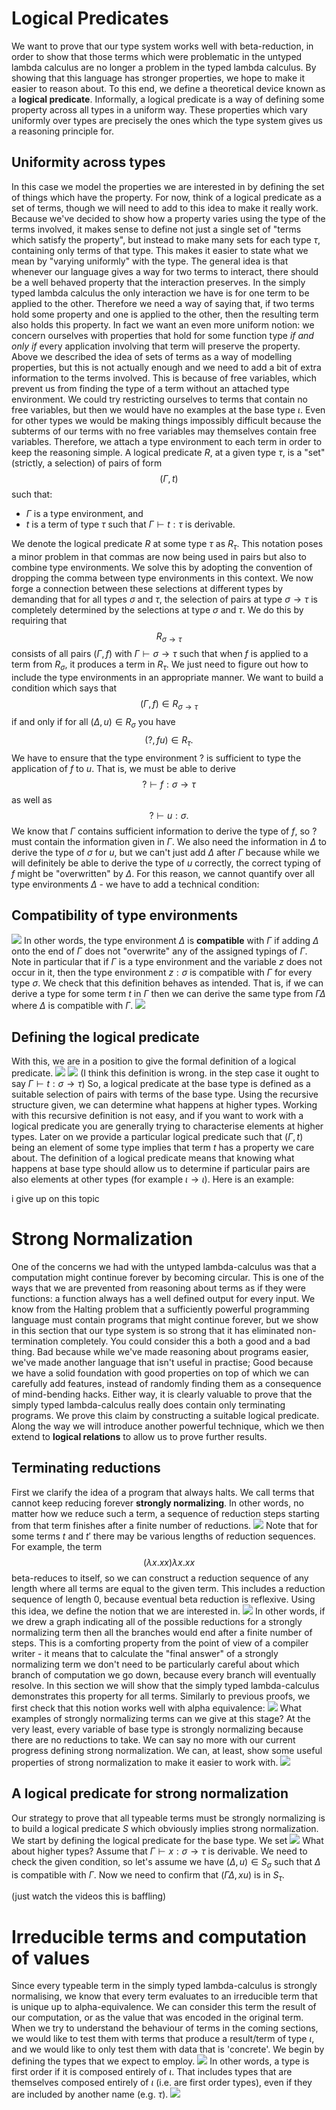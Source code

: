 # Logical Predicates
We want to prove that our type system works well with beta-reduction, in order to show that those terms which were problematic in the untyped lambda calculus are no longer a problem in the typed lambda calculus. By showing that this language has stronger properties, we hope to make it easier to reason about.
To this end, we define a theoretical device known as a **logical predicate**. Informally, a logical predicate is a way of defining some property across all types in a uniform way. These properties which vary uniformly over types are precisely the ones which the type system gives us a reasoning principle for.
## Uniformity across types
In this case we model the properties we are interested in by defining the set of things which have the property. For now, think of a logical predicate as a set of terms, though we will need to add to this idea to make it really work.
Because we've decided to show how a property varies using the type of the terms involved, it makes sense to define not just a single set of "terms which satisfy the property", but instead to make many sets for each type $\tau$, containing only terms of that type. This makes it easier to state what we mean by "varying uniformly" with the type.
The general idea is that whenever our language gives a way for two terms to interact, there should be a well behaved property that the interaction preserves. In the simply typed lambda calculus the only interaction we have is for one term to be applied to the other. Therefore we need a way of saying that, if two terms hold some property and one is applied to the other, then the resulting term also holds this property. In fact we want an even more uniform notion: we concern ourselves with properties that hold for some function type *if and only if* every application involving that term will preserve the property. 
Above we described the idea of sets of terms as a way of modelling properties, but this is not actually enough and we need to add a bit of extra information to the terms involved. This is because of free variables, which prevent us from finding the type of a term without an attached type environment. We could try restricting ourselves to terms that contain no free variables, but then we would have no examples at the base type $\iota$. Even for other types we would be making things impossibly difficult because the subterms of our terms with no free variables may themselves contain free variables. Therefore, we attach a type environment to each term in order to keep the reasoning simple.
A logical predicate $\mathit{R}$, at a given type $\tau$, is a "set" (strictly, a selection) of pairs of form
$$(\Gamma,t)$$
such that:
- $\Gamma$ is a type environment, and
- $t$ is a term of type $\tau$ such that $\Gamma \vdash t:\tau$ is derivable.

We denote the logical predicate $\mathit{R}$ at some type $\tau$ as $\mathit{R}_\tau$.
This notation poses a minor problem in that commas are now being used in pairs but also to combine type environments. We solve this by adopting the convention of dropping the comma between type environments in this context.
We now forge a connection between these selections at different types by demanding that for all types $\sigma$ and $\tau$, the selection of pairs at type $\sigma \rightarrow \tau$ is completely determined by the selections at type $\sigma$ and $\tau$. We do this by requiring that $$\mathit{R}_{\sigma \rightarrow \tau}$$
consists of all pairs $(\Gamma, f)$ with  $\Gamma \vdash \sigma \rightarrow \tau$ such that when $f$ is applied to a term from $\mathit{R}_\sigma$, it produces a term in $\mathit{R}_\tau$. We just need to figure out how to include the type environments in an appropriate manner.
We want to build a condition which says that
$$(\Gamma, f) \in \mathit{R}_{\sigma \rightarrow \tau}$$
if and only if for all $(\Delta,u) \in \mathit{R}_\sigma$ you have
$$(?, fu) \in \mathit{R}_\tau.$$
We have to ensure that the type environment $?$ is sufficient to type the application of $f$ to $u$. That is, we must be able to derive
$$? \vdash f: \sigma \rightarrow \tau$$
as well as
$$? \vdash u: \sigma.$$
We know that $\Gamma$ contains sufficient information to derive the type of $f$, so $?$ must contain the information given in $\Gamma$. We also need the information in $\Delta$ to derive the type of $\sigma$ for $u$, but we can't just add $\Delta$ after $\Gamma$ because while we will definitely be able to derive the type of $u$ correctly, the correct typing of $f$ might be "overwritten" by $\Delta$.
For this reason, we cannot quantify over all type environments $\Delta$ - we have to add a technical condition:
## Compatibility of type environments
![](Pasted%20image%2020231106150100.png)
In other words, the type environment $\Delta$ is **compatible** with $\Gamma$ if adding $\Delta$ onto the end of $\Gamma$ does not "overwrite" any of the assigned typings of $\Gamma$.
Note in particular that if $\Gamma$ is a type environment and the variable $z$ does not occur in it, then the type environment $z:\sigma$ is compatible with $\Gamma$ for every type $\sigma$.
We check that this definition behaves as intended. That is, if we can derive a type for some term $t$ in $\Gamma$ then we can derive the same type from $\Gamma\Delta$ where $\Delta$ is compatible with $\Gamma$.
![](Pasted%20image%2020231106151004.png)
## Defining the logical predicate
With this, we are in a position to give the formal definition of a logical predicate.
![](Pasted%20image%2020231106151129.png)
![](Pasted%20image%2020231106151143.png)
(I think this definition is wrong. in the step case it ought to say $\Gamma \vdash t:\sigma \rightarrow \tau$)
So, a logical predicate at the base type is defined as a suitable selection of pairs with terms of the base type. Using the recursive structure given, we can determine what happens at higher types.
Working with this recursive definition is not easy, and if you want to work with a logical predicate you are generally trying to characterise elements at higher types. Later on we provide a particular logical predicate such that $(\Gamma, t)$ being an element of some type implies that term $t$ has a property we care about.
The definition of a logical predicate means that knowing what happens at base type should allow us to determine if particular pairs are also elements at other types (for example $\iota \rightarrow \iota$). Here is an example:

i give up on this topic
# Strong Normalization
One of the concerns we had with the untyped lambda-calculus was that a computation might continue forever by becoming circular. This is one of the ways that we are prevented from reasoning about terms as if they were functions: a function always has a well defined output for every input. We know from the Halting problem that a sufficiently powerful programming language must contain programs that might continue forever, but we show in this section that our type system is so strong that it has eliminated non-termination completely.
You could consider this a both a good and a bad thing. Bad because while we've made reasoning about programs easier, we've made another language that isn't useful in practise; Good because we have a solid foundation with good properties on top of which we can carefully add features, instead of randomly finding them as a consequence of mind-bending hacks. Either way, it is clearly valuable to prove that the simply typed lambda-calculus really does contain only terminating programs.
We prove this claim by constructing a suitable logical predicate. Along the way we will introduce another powerful technique, which we then extend to **logical relations** to allow us to prove further results.
## Terminating reductions
First we clarify the idea of a program that always halts. We call terms that cannot keep reducing forever **strongly normalizing**. In other words, no matter how we reduce such a term, a sequence of reduction steps starting from that term finishes after a finite number of reductions.
![](Pasted%20image%2020231107122302.png)
Note that for some terms $t$ and $t'$ there may be various lengths of reduction sequences. For example, the term
$$(\lambda x.xx)\lambda x.xx$$
beta-reduces to itself, so we can construct a reduction sequence of any length where all terms are equal to the given term. This includes a reduction sequence of length 0, because eventual beta reduction is reflexive.
Using this idea, we define the notion that we are interested in.
![](Pasted%20image%2020231107122700.png)
In other words, if we drew a graph indicating all of the possible reductions for a strongly normalizing term then all the branches would end after a finite number of steps. This is a comforting property from the point of view of a compiler writer - it means that to calculate the "final answer" of a strongly normalizing term we don't need to be particularly careful about which branch of computation we go down, because every branch will eventually resolve. In this section we will show that the simply typed lambda-calculus demonstrates this property for all terms.
Similarly to previous proofs, we first check that this notion works well with alpha equivalence:
![](Pasted%20image%2020231107123146.png)
What examples of strongly normalizing terms can we give at this stage? At the very least, every variable of base type is strongly normalizing because there are no reductions to take. We can say no more with our current progress defining strong normalization. We can, at least, show some useful properties of strong normalization to make it easier to work with.
![](Pasted%20image%2020231107125435.png)
## A logical predicate for strong normalization
Our strategy to prove that all typeable terms must be strongly normalizing is to build a logical predicate $S$ which obviously implies strong normalization.
We start by defining the logical predicate for the base type. We set
![](Pasted%20image%2020231107130055.png)
What about higher types? Assume that $\Gamma \vdash x:\sigma \rightarrow \tau$ is derivable. We need to check the given condition, so let's assume we have $(\Delta, u) \in S_\sigma$ such that $\Delta$ is compatible with $\Gamma$. Now we need to confirm that $(\Gamma\Delta, xu)$ is in $S_\tau$.

(just watch the videos this is baffling)

# Irreducible terms and computation of values
Since every typeable term in the simply typed lambda-calculus is strongly normalising, we know that every term evaluates to an irreducible term that is unique up to alpha-equivalence. We can consider this term the result of our computation, or as the value that was encoded in the original term.
When we try to understand the behaviour of terms in the coming sections, we would like to test them with terms that produce a result/term of type $\iota$, and we would like to only test them with data that is 'concrete'. We begin by defining the types that we expect to employ.
![](Pasted%20image%2020231109105003.png)
In other words, a type is first order if it is composed entirely of $\iota$. That includes types that are themselves composed entirely of $\iota$ (i.e. are first order types), even if they are included by another name (e.g. $\tau$).
![](Pasted%20image%2020231109105026.png)
